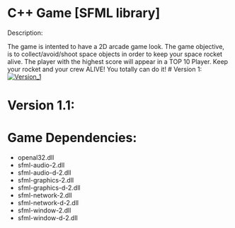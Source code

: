 # C++ Game [SFML library]
<p>Description:</p>
The game is intented to have a 2D arcade game look. The game objective, is to collect/avoid/shoot space objects in order to keep your space rocket alive. The player with the highest score will appear in a TOP 10 Player. Keep your rocket and your crew ALIVE! You totally can do it! 
# Version 1:
<a href="https://ibb.co/nfUrET"><img src="https://preview.ibb.co/g1yU18/Version_1.png" alt="Version_1" border="0"></a>

# Version 1.1:


# Game Dependencies:
<ul>
<li>openal32.dll
<li>sfml-audio-2.dll
<li>sfml-audio-d-2.dll
<li>sfml-graphics-2.dll
<li>sfml-graphics-d-2.dll
<li>sfml-network-2.dll
<li>sfml-network-d-2.dll
<li>sfml-window-2.dll
<li>sfml-window-d-2.dll
 </ul>
